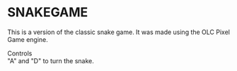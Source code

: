 # SNAKEGAME
This is a version of the classic snake game. It was made using the OLC Pixel Game engine.<br /> 

Controls<br />
"A" and "D" to turn the snake. 
